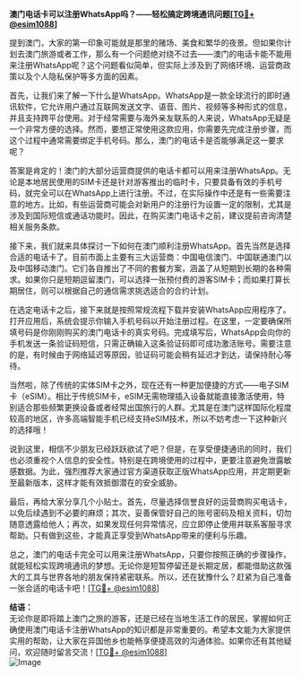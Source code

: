 **澳门电话卡可以注册WhatsApp吗？——轻松搞定跨境通讯问题[[TG💪+ @esim1088](https://t.me/s/esim1088)]**

提到澳门，大家的第一印象可能就是那里的赌场、美食和繁华的夜景。但如果你计划去澳门旅游或者工作，那么有一个问题绝对绕不过去——澳门的电话卡能不能用来注册WhatsApp呢？这个问题看似简单，但实际上涉及到了网络环境、运营商政策以及个人隐私保护等多方面的因素。

首先，让我们来了解一下什么是WhatsApp。WhatsApp是一款全球流行的即时通讯软件，它允许用户通过互联网发送文字、语音、图片、视频等多种形式的信息，并且支持跨平台使用。对于经常需要与海外亲友联系的人来说，WhatsApp无疑是一个非常方便的选择。然而，要想正常使用这款应用，你需要先完成注册步骤，而这个过程中通常需要绑定手机号码。那么，澳门的电话卡是否能够满足这一要求呢？

答案是肯定的！澳门的大部分运营商提供的电话卡都可以用来注册WhatsApp。无论是本地居民使用的SIM卡还是针对游客推出的临时卡，只要具备有效的手机号码，就完全可以在WhatsApp上进行注册。不过，在实际操作中还是有一些需要注意的地方。比如，有些运营商可能会对新用户的注册行为设置一定的限制，尤其是涉及到国际短信或通话功能时。因此，在购买澳门电话卡之前，建议提前咨询清楚相关服务条款。

接下来，我们就来具体探讨一下如何在澳门顺利注册WhatsApp。首先当然是选择合适的电话卡了。目前市面上主要有三大运营商：中国电信澳门、中国联通澳门以及中国移动澳门。它们各自推出了不同的套餐方案，涵盖了从短期到长期的各种需求。如果你只是短期逗留澳门，可以选择一张预付费的游客SIM卡；而如果打算长期居住，则可以根据自己的通信需求挑选适合的合约计划。

在选定电话卡之后，接下来就是按照常规流程下载并安装WhatsApp应用程序了。打开应用后，系统会提示你输入手机号码以开始注册过程。在这里，一定要确保所填号码是你刚刚购买的澳门电话卡的真实号码。完成填写后，WhatsApp会向你的手机发送一条验证码短信，只需正确输入这条验证码即可成功激活账号。需要注意的是，有时候由于网络延迟等原因，验证码可能会稍有延迟才到达，请保持耐心等待。

当然啦，除了传统的实体SIM卡之外，现在还有一种更加便捷的方式——电子SIM卡（eSIM）。相比于传统SIM卡，eSIM无需物理插入设备就能直接激活使用，特别适合那些频繁更换设备或者经常出国旅行的人群。尤其是在澳门这样国际化程度较高的地区，许多高端智能手机已经支持eSIM技术，所以不妨考虑一下这种新兴的选择哦！

说到这里，相信不少朋友已经跃跃欲试了吧？但是，在享受便捷通讯的同时，我们也必须重视个人信息的安全性。特别是在跨境使用的过程中，更要注意避免泄露敏感数据。为此，强烈推荐大家通过官方渠道获取正版WhatsApp应用，并定期更新至最新版本，这样才能有效抵御潜在的安全威胁。

最后，再给大家分享几个小贴士。首先，尽量选择信誉良好的运营商购买电话卡，以免后续遇到不必要的麻烦；其次，妥善保管好自己的账号密码及相关资料，切勿随意透露给他人；再次，如果发现任何异常情况，应立即停止使用并联系客服寻求帮助。只有做到这些，才能真正享受到WhatsApp带来的便利与乐趣。

总之，澳门的电话卡完全可以用来注册WhatsApp，只要你按照正确的步骤操作，就能轻松实现跨境通讯的梦想。无论你是短暂停留还是长期定居，都能借助这款强大的工具与世界各地的朋友保持紧密联系。所以，还在犹豫什么？赶紧为自己准备一张合适的电话卡吧！[[TG💪+ @esim1088](https://t.me/s/esim1088)]

**结语：**  
无论你是即将踏上澳门之旅的游客，还是已经在当地生活工作的居民，掌握如何正确使用澳门电话卡注册WhatsApp的知识都是非常重要的。希望本文能为大家提供实用的帮助，让大家在异国他乡也能畅享便捷高效的沟通体验。如果你还有其他疑问，欢迎随时留言交流！[[TG💪+ @esim1088](https://t.me/s/esim1088)]  
![Image](https://i.postimg.cc/4NQfJmqS/Snipaste-2025-05-13-00-14-12.png)
